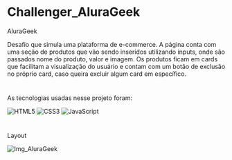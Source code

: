 # Challenger_AluraGeek

AluraGeek

Desafio que simula uma plataforma de e-commerce. A página conta com uma seção de produtos que vão sendo inseridos utilizando inputs, onde são passados nome do produto, valor e imagem. 
Os produtos ficam em cards que facilitam a visualização do usuário e contam com um botão de exclusão no próprio card, caso queira excluir algum card em específico. 
#
As tecnologias usadas nesse projeto foram:

![HTML5](https://img.shields.io/badge/html5-%23E34F26.svg?style=for-the-badge&logo=html5&logoColor=white)
![CSS3](https://img.shields.io/badge/css3-%231572B6.svg?style=for-the-badge&logo=css3&logoColor=white)
![JavaScript](https://img.shields.io/badge/javascript-%23323330.svg?style=for-the-badge&logo=javascript&logoColor=%23F7DF1E)
#
Layout

![Img_AluraGeek](https://github.com/MiqueasL/Challenger_AluraGeek/assets/114825728/ec796ccb-872a-453c-abf0-bb340888890d)
